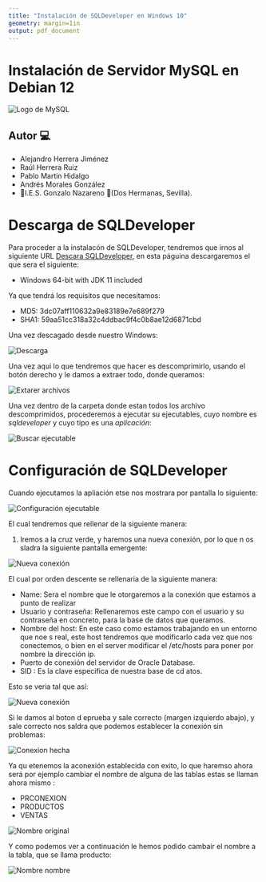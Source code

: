 ```yaml
---
title: "Instalación de SQLDeveloper en Windows 10"
geometry: margin=1in
output: pdf_document
---
```


# Instalación de Servidor MySQL en Debian 12

![Logo de MySQL](img/sql-portada.png)

## Autor :computer:

* Alejandro Herrera Jiménez
* Raúl Herrera Ruiz
* Pablo Martin Hidalgo
* Andrés Morales González
* :school:I.E.S. Gonzalo Nazareno :round_pushpin:(Dos Hermanas, Sevilla).


<div style="page-break-after: always;"></div>

# Descarga de SQLDeveloper

Para proceder a la instalacón de SQLDeveloper, tendremos que irnos al siguiente URL [Descara SQLDeveloper](https://www.oracle.com/database/sqldeveloper/technologies/download/), en esta páguina descargaremos el que sera el siguiente:

- Windows 64-bit with JDK 11 included
  
Ya que tendrá los requisitos que necesitamos:

- MD5: 3dc07aff110632a9e83189e7e689f279
- SHA1: 59aa51cc318a32c4ddbac9f4c0b8ae12d6871cbd

Una vez descagado desde nuestro Windows:

![Descarga](img/descargasql.png)

Una vez aqui lo que tendremos que hacer es descomprimirlo, usando el botón derecho y le damos a extraer todo, donde queramos:

![Extarer archivos](img/extraer.png) 

Una vez dentro de la carpeta donde estan todos los archivo descomprimidos, procederemos a ejecutar su ejecutables, cuyo nombre es *sqldeveloper* y cuyo tipo es una *aplicación*:

![Buscar ejecutable](img/ejecutable.png) 

# Configuración de SQLDeveloper

Cuando ejecutamos la apliación etse nos mostrara por pantalla lo siguiente:

![Configuración ejecutable](img/configuracion.png) 

El cual tendremos que rellenar de la siguiente manera:

1. Iremos a la cruz verde, y haremos una nueva conexión, por lo que n os sladra la siguiente pantalla emergente:

![Nueva conexión](img/conexion.png) 


El cual por orden descente se rellenaria de la siguiente manera:

- Name: Sera el nombre que le otorgaremos a la conexión que estamos a punto de realizar
- Usuario y contraseña: Rellenaremos este campo con el usuario y su contraseña en concreto, para la base de datos que queramos.
- Nombre del host: En este caso como estamos trabajando en un entorno que noe s real, este host tendremos que modificarlo cada vez que nos conectemos, o bien en el server modificar el /etc/hosts para poner por nombre la dirección ip.
- Puerto de conexión del servidor de Oracle Database.
- SID : Es la clave especifica de nuestra base de cd atos.

Esto se veria tal que así:

![Nueva conexión](img/PRUEBA-CONEXION.png) 

Si le damos al boton d eprueba y sale correcto (margen izquierdo abajo), y sale correcto nos saldra que podemos establecer la conexión sin problemas:

![Conexion hecha](img/conexionperfect.png) 

Ya qu etenemos la aconexión establecida con exito, lo que haremso ahora será por ejemplo cambiar el nombre de alguna de las tablas estas se llaman ahora mismo :

- PRCONEXION
- PRODUCTOS
- VENTAS

![Nombre original](img/cambionombre.png) 

Y como podemos ver a continuación le hemos podido cambair el nombre a la tabla, que se llama producto:

![Nombre nombre](img/nuevonombre.png) 
